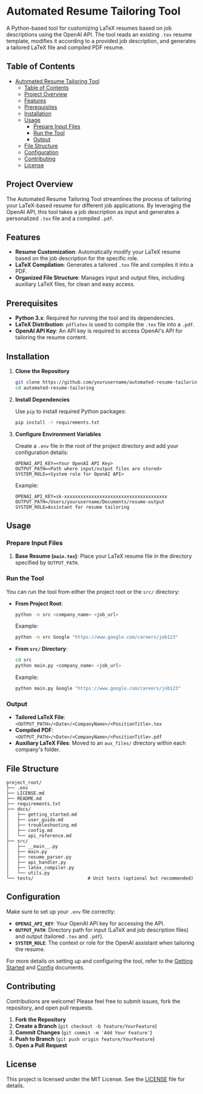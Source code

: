 # Automated Resume Tailoring Tool

A Python-based tool for customizing LaTeX resumes based on job descriptions using the OpenAI API. The tool reads an existing `.tex` resume template, modifies it according to a provided job description, and generates a tailored LaTeX file and compiled PDF resume.

## Table of Contents

- [Automated Resume Tailoring Tool](#automated-resume-tailoring-tool)
  - [Table of Contents](#table-of-contents)
  - [Project Overview](#project-overview)
  - [Features](#features)
  - [Prerequisites](#prerequisites)
  - [Installation](#installation)
  - [Usage](#usage)
    - [Prepare Input Files](#prepare-input-files)
    - [Run the Tool](#run-the-tool)
    - [Output](#output)
  - [File Structure](#file-structure)
  - [Configuration](#configuration)
  - [Contributing](#contributing)
  - [License](#license)

## Project Overview

The Automated Resume Tailoring Tool streamlines the process of tailoring your LaTeX-based resume for different job applications. By leveraging the OpenAI API, this tool takes a job description as input and generates a personalized `.tex` file and a compiled `.pdf`.

## Features

- **Resume Customization**: Automatically modify your LaTeX resume based on the job description for the specific role.
- **LaTeX Compilation**: Generates a tailored `.tex` file and compiles it into a PDF.
- **Organized File Structure**: Manages input and output files, including auxiliary LaTeX files, for clean and easy access.

## Prerequisites

- **Python 3.x**: Required for running the tool and its dependencies.
- **LaTeX Distribution**: `pdflatex` is used to compile the `.tex` file into a `.pdf`.
- **OpenAI API Key**: An API key is required to access OpenAI's API for tailoring the resume content.

## Installation

1. **Clone the Repository**

   ```bash
   git clone https://github.com/yourusername/automated-resume-tailoring.git
   cd automated-resume-tailoring
   ```

2. **Install Dependencies**

   Use `pip` to install required Python packages:

   ```bash
   pip install -r requirements.txt
   ```

3. **Configure Environment Variables**

   Create a `.env` file in the root of the project directory and add your configuration details:

   ```dotenv
   OPENAI_API_KEY=<Your OpenAI API Key>
   OUTPUT_PATH=<Path where input/output files are stored>
   SYSTEM_ROLE=<System role for OpenAI API>
   ```

   Example:

   ```dotenv
   OPENAI_API_KEY=sk-xxxxxxxxxxxxxxxxxxxxxxxxxxxxxxxxxxxxxx
   OUTPUT_PATH=/Users/yourusername/Documents/resume-output
   SYSTEM_ROLE=Assistant for resume tailoring
   ```

## Usage

### Prepare Input Files

1. **Base Resume (`main.tex`)**:
   Place your LaTeX resume file in the directory specified by `OUTPUT_PATH`.

### Run the Tool

You can run the tool from either the project root or the `src/` directory:

- **From Project Root**:

  ```bash
  python -m src <company_name> <job_url>
  ```

  Example:

  ```bash
  python -m src Google "https://www.google.com/careers/job123"
  ```

- **From `src/` Directory**:

  ```bash
  cd src
  python main.py <company_name> <job_url>
  ```

  Example:

  ```bash
  python main.py Google "https://www.google.com/careers/job123"
  ```

### Output

- **Tailored LaTeX File**: `<OUTPUT_PATH>/<Date>/<CompanyName>/<PositionTitle>.tex`
- **Compiled PDF**: `<OUTPUT_PATH>/<Date>/<CompanyName>/<PositionTitle>.pdf`
- **Auxiliary LaTeX Files**: Moved to an `aux_files/` directory within each company's folder.

## File Structure

```
project_root/
├── .env
├── LICENSE.md
├── README.md
├── requirements.txt
├── docs/
│   ├── getting_started.md
│   ├── user_guide.md
│   ├── troubleshooting.md
│   ├── config.md
│   └── api_reference.md
├── src/
│   ├── __main__.py
│   ├── main.py
│   ├── resume_parser.py
│   ├── api_handler.py
│   ├── latex_compiler.py
│   └── utils.py
└── tests/                    # Unit tests (optional but recommended)
```

## Configuration

Make sure to set up your `.env` file correctly:

- **`OPENAI_API_KEY`**: Your OpenAI API key for accessing the API.
- **`OUTPUT_PATH`**: Directory path for input (LaTeX and job description files) and output (tailored `.tex` and `.pdf`).
- **`SYSTEM_ROLE`**: The context or role for the OpenAI assistant when tailoring the resume.

For more details on setting up and configuring the tool, refer to the [Getting Started](docs/getting_started.md) and [Config](docs/config.md) documents.

## Contributing

Contributions are welcome! Please feel free to submit issues, fork the repository, and open pull requests.

1. **Fork the Repository**
2. **Create a Branch** (`git checkout -b feature/YourFeature`)
3. **Commit Changes** (`git commit -m 'Add Your Feature'`)
4. **Push to Branch** (`git push origin feature/YourFeature`)
5. **Open a Pull Request**

## License

This project is licensed under the MIT License. See the [LICENSE](docs/LICENSE.md) file for details.
